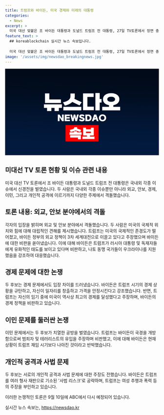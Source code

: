 ```yaml
---
title: 트럼프와 바이든, 미국 경제와 미래의 대통령
categories:
  - News
excerpt: >
  미국 대선 맞붙은 조 바이든 대통령과 도널드 트럼프 전 대통령, 27일 TV토론에서 정면 충돌. 바이든은 동맹 중시, 트럼프는 미국 우선주의 주장. 외교·안보, 경제, 국경 불법 이민자 문제 등 주요 이슈에서 강력 대립. 트럼프는 바이든 외교정책을 비판하며, 바이든은 트럼프 경제 정책을 공격. 토론은 고조되며, 트럼프 발언 시간이 더 길었음. 다음 토론은 9월 10일 예정.
feature_text: >
  ## koreablockchain 실시간 뉴스 속보입니다.

  미국 대선 맞붙은 조 바이든 대통령과 도널드 트럼프 전 대통령, 27일 TV토론에서 정면 충돌. 바이든은 동맹 중시, 트럼프는 미국 우선주의 주장. 외교·안보, 경제, 국경 불법 이민자 문제 등 주요 이슈에서 강력 대립. 트럼프는 바이든 외교정책을 비판하며, 바이든은 트럼프 경제 정책을 공격. 토론은 고조되며, 트럼프 발언 시간이 더 길었음. 다음 토론은 9월 10일 예정.
image: '/assets/img/newsdao_breakingnews.jpg'
---
```


<p><img src="/assets/img/newsdao_breakingnews.jpg" alt="koreablockchain 속보" /></p>

<h2 data-ke-size="size26">미대선 TV 토론 현황 및 이슈 관련 내용</h2>

<p>미국 대선 TV 토론에서 조 바이든 대통령과 도널드 트럼프 전 대통령은 국내외 각종 이슈에서 신경전을 벌였습니다. 두 사람은 국내외 각종 이슈뿐만 아니라 외교, 안보, 경제, 이민, 그리고 개인적 공격에 이르기까지 다양한 주제에서 격돌했습니다.</p>

<h2 data-ke-size="size26">토론 내용: 외교, 안보 분야에서의 격돌</h2>

<p>각자의 입장을 밝히며 외교 및 안보 분야에서 격돌했습니다. 두 사람은 미국의 국제적 위치와 힘에 대해 대립적인 견해를 제시했습니다. 트럼프는 미국의 국제적인 존경도가 떨어졌고, 바이든 정부의 외교 정책이 3차 세계대전으로 이끌고 있다고 주장했으며 바이든에 대한 비판을 쏟아냈습니다. 이에 대해 바이든은 트럼프가 러시아 대통령 및 독재자들에게 유화적인 태도를 보이고 있다며 비판하고, 나토 동맹 국가들이 우크라이나를 지원했음을 강조하여 대응했습니다.</p>

<h2 data-ke-size="size26">경제 문제에 대한 논쟁</h2>

<p>두 후보는 경제 문제에서도 입장 차이를 드러냈습니다. 바이든은 트럼프 시기의 경제 상황을 규탄하고, 자신이 일자리를 창출하고 가격을 안정시킨다고 강조했습니다. 반면, 트럼프는 자신의 임기 중에 미국이 역사상 최고의 경제를 달성했다고 주장하며, 바이든의 경제 정책을 비판하고 있습니다.</p>

<h2 data-ke-size="size26">이민 문제를 둘러싼 논쟁</h2>

<p>이민 문제에서는 두 후보가 치열한 공방을 벌였습니다. 트럼프는 바이든이 국경을 개방함으로써 범죄자 및 테러리스트의 유입을 주장하며 비판했고, 이에 대해 바이든은 현재 상황이 트럼프 재임 시기보다 나아진 것이라고 반박했습니다.</p>

<h2 data-ke-size="size26">개인적 공격과 사법 문제</h2>

<p>두 후보는 서로의 개인적 공격과 사법 문제에 대한 주장도 전했습니다. 바이든은 트럼프를 여러 형사 재판으로 기소된 '사법 리스크'로 공략하며, 트럼프는 여성 추행과 폭력 등의 주장을 부인하고 있습니다.</p>

<p>이러한 논쟁적인 토론은 9월 10일에 ABC에서 다시 예정되어 있습니다.</p>
실시간 뉴스 속보는, <a href="https://newsdao.kr" rel="dofollow">https://newsdao.kr</a>


